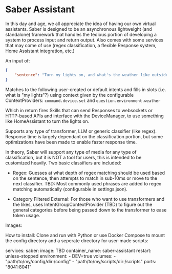# Saber Assistant

In this day and age, we all appreciate the idea of having our own virtual assistants. Saber is designed to be an asynchronous lightweight (and standalone) framework that handles the tedious portion of developing a system to process input and return output. Also comes with some services that may come of use (regex classification, a flexible Response system, Home Assistant integration, etc.)

An input of:
```json
{
    "sentence": "Turn my lights on, and what's the weather like outside?"
}
```

Matches to the following user-created or default intents and fills in slots (i.e. what is "my lights"?) using context given by the configurable ContextProviders:
`command.device.set` and `question.environment.weather`

Which in return fires Skills that can send Responses to websockets or HTTP-based APIs and interface with the DeviceManager, to use something like HomeAssistant to turn the lights on.

Supports any type of transformer, LLM or generic classifier (like regex). Response time is largely dependant on the classification portion, but some optimizations have been made to enable faster response time. 

In theory, Saber will support any type of media for any type of classification, but it is NOT a tool for users, this is intended to be customized heavily. Two basic classifiers are included:
- Regex: Guesses at what depth of regex matching should be used based on the sentence, then attempts to match in sub-10ms or move to the next classifier. TBD: Most commonly used phrases are added to regex matching automatically (configurable in settings.json).

- Category Filtered External: For those who want to use transformers and the likes, uses IntentGroupContextProvider (TBD) to figure out the general categories before being passed down to the transformer to ease token usage.


Images:


How to install:
Clone and run with Python or use Docker Compose to mount the config directory and a seperate directory for user-made scripts:

services:
    saber:
        image: TBD
        container_name: saber-assistant
        restart: unless-stopped
        environment:
            - DEV=true
        volumes:
            - "path/to/my/config/dir:/config"
            - "path/to/my/scripts/dir:/scripts"
        ports:
            "8041:8041"